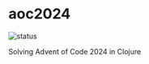 # aoc2024
![status](https://github.com/crab-apple/aoc2024/actions/workflows/clojure.yml/badge.svg)

Solving Advent of Code 2024 in Clojure
